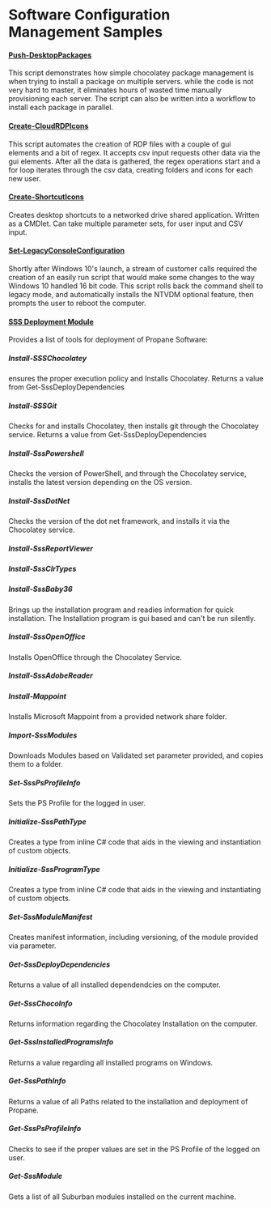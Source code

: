 # Software Configuration Management Samples

#### [Push-DesktopPackages](https://github.com/jebaile7964/PowerShell-Code-Samples/blob/master/SCM/Push-DesktopPackages.ps1)

This script demonstrates how simple chocolatey package management is when trying to install a package on multiple servers.
while the code is not very hard to master, it eliminates hours of wasted time manually provisioning each server.  The
script can also be written into a workflow to install each package in parallel.

#### [Create-CloudRDPIcons](https://github.com/jebaile7964/PowerShell-Code-Samples/blob/master/SCM/CloudIconCreation/create-cloudrdpIcons.ps1)

This script automates the creation of RDP files with a couple of gui elements and a bit of regex. It accepts csv input requests other data via the gui elements. After all the data is gathered, the regex operations start and a for loop iterates through the csv data, creating folders and icons for each new user.

#### [Create-ShortcutIcons](https://github.com/jebaile7964/PowerShell-Code-Samples/blob/master/SCM/Create-ShortcutIcons.ps1)

Creates desktop shortcuts to a networked drive shared application. Written as a CMDlet. Can take multiple parameter sets, for user input and CSV input.

#### [Set-LegacyConsoleConfiguration](https://github.com/jebaile7964/PowerShell-Code-Samples/blob/master/SCM/Set-LegacyConsoleConfiguration.ps1)

Shortly after Windows 10's launch, a stream of customer calls required the creation of an easily run script that would make some changes to the way Windows 10 handled 16 bit code.  This script rolls back the command shell to legacy mode, and automatically installs the NTVDM optional feature, then prompts the user to reboot the computer.

#### [SSS Deployment Module](https://github.com/jebaile7964/PowerShell-Code-Samples/blob/master/SCM/SssDeployment.psm1)

Provides a list of tools for deployment of Propane Software:

##### Install-SSSChocolatey

ensures the proper execution policy and Installs Chocolatey.  Returns a value from Get-SssDeployDependencies

##### Install-SSSGit

Checks for and installs Chocolatey, then installs git through the Chocolatey service.  Returns a value from Get-SssDeployDependencies

##### Install-SssPowershell

Checks the version of PowerShell, and through the Chocolatey service, installs the latest version depending on the OS version.

##### Install-SssDotNet

Checks the version of the dot net framework, and installs it via the Chocolatey service.

##### Install-SssReportViewer

##### Install-SssClrTypes

##### Install-SssBaby36

Brings up the installation program and readies information for quick installation.  The Installation program is gui based and can't be run silently.

##### Install-SssOpenOffice

Installs OpenOffice through the Chocolatey Service.

##### Install-SssAdobeReader

##### Install-Mappoint

Installs Microsoft Mappoint from a provided network share folder.

##### Import-SssModules

Downloads Modules based on Validated set parameter provided, and copies them to a folder.

##### Set-SssPsProfileInfo

Sets the PS Profile for the logged in user.

##### Initialize-SssPathType

Creates a type from inline C# code that aids in the viewing and instantiation of custom objects.

##### Initialize-SssProgramType

Creates a type from inline C# code that aids in the viewing and instantiating of custom objects.

##### Set-SssModuleManifest

Creates manifest information, including versioning, of the module provided via parameter.

##### Get-SssDeployDependencies

Returns a value of all installed dependendcies on the computer.

##### Get-SssChocoInfo

Returns information regarding the Chocolatey Installation on the computer.

##### Get-SssInstalledProgramsInfo

Returns a value regarding all installed programs on Windows.

##### Get-SssPathInfo

Returns a value of all Paths related to the installation and deployment of Propane.

##### Get-SssPsProfileInfo

Checks to see if the proper values are set in the PS Profile of the logged on user.

##### Get-SssModule

Gets a list of all Suburban modules installed on the current machine.


